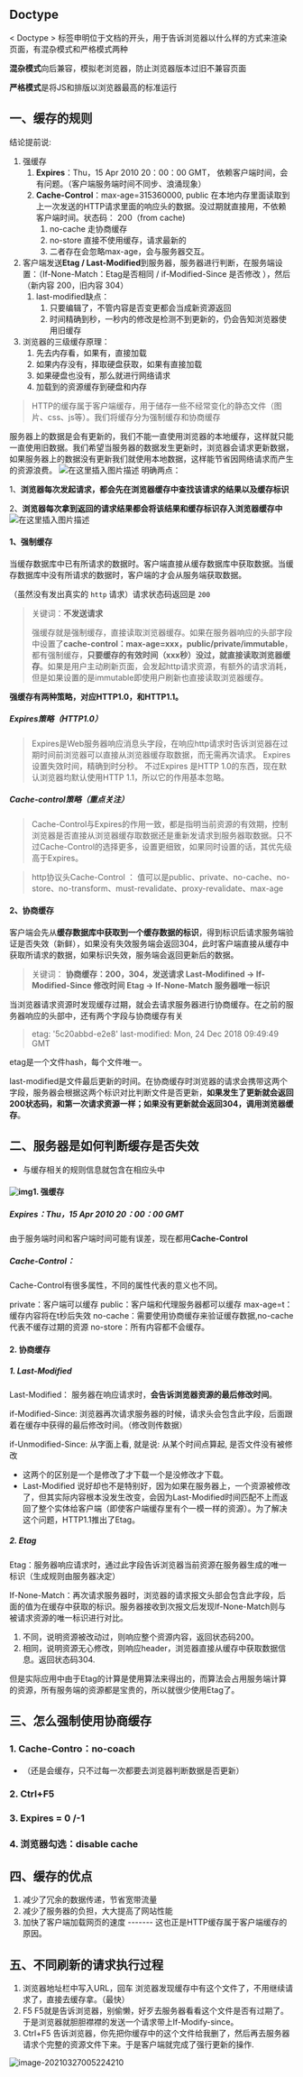 ## Doctype

< Doctype > 标签申明位于文档的开头，用于告诉浏览器以什么样的方式来渲染页面，有混杂模式和严格模式两种

**混杂模式**向后兼容，模拟老浏览器，防止浏览器版本过旧不兼容页面

**严格模式**是将JS和排版以浏览器最高的标准运行



## 一、缓存的规则

结论提前说:

1. 强缓存
   1. **Expires**：Thu，15 Apr  2010  20：00：00  GMT， 依赖客户端时间，会有问题。（客户端服务端时间不同步、浪涌现象）
   2. **Cache-Control**：max-age=315360000, public 在本地内存里面读取到上一次发送的HTTP请求里面的响应头的数据。没过期就直接用，不依赖客户端时间。状态码： 200（from cache)
      1. no-cache 走协商缓存
      2. no-store 直接不使用缓存，请求最新的
      3. 二者存在会忽略max-age，会与服务器交互。
2. 客户端发送**Etag / Last-Modified**到服务器，服务器进行判断，在服务端设置：（If-None-Match：Etag是否相同  / if-Modified-Since 是否修改 ），然后 （新内容 200，旧内容 304）
   1. last-modified缺点：
      1. 只要编辑了，不管内容是否变更都会当成新资源返回
      2. 时间精确到秒，一秒内的修改是检测不到更新的，仍会告知浏览器使用旧缓存
3. 浏览器的三级缓存原理：
   1. 先去内存看，如果有，直接加载
   2. 如果内存没有，择取硬盘获取，如果有直接加载
   3. 如果硬盘也没有，那么就进行网络请求
   4. 加载到的资源缓存到硬盘和内存
> HTTP的缓存属于客户端缓存，用于储存一些不经常变化的静态文件（图片、css、js等）。我们将缓存分为强制缓存和协商缓存

服务器上的数据是会有更新的，我们不能一直使用浏览器的本地缓存，这样就只能一直使用旧数据。我们希望当服务器的数据发生更新时，浏览器会请求更新数据，如果服务器上的数据没有更新我们就使用本地数据，这样能节省因网络请求而产生的资源浪费。
![在这里插入图片描述](https://img-blog.csdnimg.cn/20210308194202184.png?x-oss-process=image/watermark,type_ZmFuZ3poZW5naGVpdGk,shadow_10,text_aHR0cHM6Ly9ibG9nLmNzZG4ubmV0L2FidWFuZGVu,size_16,color_FFFFFF,t_70)
明确两点：

1、**浏览器每次发起请求，都会先在浏览器缓存中查找该请求的结果以及缓存标识**

2、**浏览器每次拿到返回的请求结果都会将该结果和缓存标识存入浏览器缓存中**
![在这里插入图片描述](https://img-blog.csdnimg.cn/20210308194235693.png?x-oss-process=image/watermark,type_ZmFuZ3poZW5naGVpdGk,shadow_10,text_aHR0cHM6Ly9ibG9nLmNzZG4ubmV0L2FidWFuZGVu,size_16,color_FFFFFF,t_70)

#### 1、强制缓存

当缓存数据库中已有所请求的数据时。客户端直接从缓存数据库中获取数据。当缓存数据库中没有所请求的数据时，客户端的才会从服务端获取数据。

（虽然没有发出真实的 `http` 请求）请求状态码返回是 `200`

>关键词：**不发送请求**
>
>强缓存就是强制缓存，直接读取浏览器缓存。如果在服务器响应的头部字段中设置了**cache-control：max-age=xxx，public/private/immutable**，都有强制缓存，**只要缓存的有效时间（xxx秒）没过，就直接读取浏览器缓存**。如果是用户主动刷新页面，会发起http请求资源，有额外的请求消耗，但是如果设置的是immutable即使用户刷新也直接读取浏览器缓存。 

**强缓存有两种策略，对应HTTP1.0，和HTTP1.1。**

##### **Expires策略（HTTP1.0）**

>Expires是Web服务器响应消息头字段，在响应http请求时告诉浏览器在过期时间前浏览器可以直接从浏览器缓存取数据，而无需再次请求。
>Expires设置失效时间，精确到时分秒。 不过Expires 是HTTP 1.0的东西，现在默认浏览器均默认使用HTTP 1.1，所以它的作用基本忽略。

##### **Cache-control策略（重点关注）**

> Cache-Control与Expires的作用一致，都是指明当前资源的有效期，控制浏览器是否直接从浏览器缓存取数据还是重新发请求到服务器取数据。只不过Cache-Control的选择更多，设置更细致，如果同时设置的话，其优先级高于Expires。

>http协议头Cache-Control ： 值可以是public、private、no-cache、no-store、no-transform、must-revalidate、proxy-revalidate、max-age

#### 2、协商缓存 

客户端会先从**缓存数据库中获取到一个缓存数据的标识**，得到标识后请求服务端验证是否失效（新鲜），如果没有失效服务端会返回304，此时客户端直接从缓存中获取所请求的数据，如果标识失效，服务端会返回更新后的数据。

>关键词：
>**协商缓存：200，304，发送请求
>Last-Modifined -> If-Modified-Since 修改时间
>Etag -> If-None-Match 服务器唯一标识**

 当浏览器请求资源时发现缓存过期，就会去请求服务器进行协商缓存。在之前的服务器响应的头部中，还有两个字段与协商缓存有关

> etag: '5c20abbd-e2e8'
> last-modified: Mon, 24 Dec 2018 09:49:49 GMT

etag是一个文件hash，每个文件唯一。

last-modified是文件最后更新的时间。在协商缓存时浏览器的请求会携带这两个字段，服务器会根据这两个标识对比判断文件是否更新，**如果发生了更新就会返回200状态码，和第一次请求资源一样；如果没有更新就会返回304，调用浏览器缓存**。 

## 二、服务器是如何判断缓存是否失效

- 与缓存相关的规则信息就包含在相应头中

#### ![img](http://www.361way.com/wp-content/uploads/2017/01/response-headers.png)1. 强缓存

##### **Expires**：Thu，15 Apr  2010  20：00：00  GMT

由于服务端时间和客户端时间可能有误差，现在都用**Cache-Control**

##### **Cache-Control**：

Cache-Control有很多属性，不同的属性代表的意义也不同。

private：客户端可以缓存
public：客户端和代理服务器都可以缓存
max-age=t：缓存内容将在t秒后失效
no-cache：需要使用协商缓存来验证缓存数据,no-cache代表不缓存过期的资源
no-store：所有内容都不会缓存。



#### 2. 协商缓存

##### 1. **Last-Modified**

Last-Modified： 服务器在响应请求时，**会告诉浏览器资源的最后修改时间**。

if-Modified-Since: 浏览器再次请求服务器的时候，请求头会包含此字段，后面跟着在缓存中获得的最后修改时间。（修改则传数据）

if-Unmodified-Since: 从字面上看, 就是说: 从某个时间点算起, 是否文件没有被修改

- 这两个的区别是一个是修改了才下载一个是没修改才下载。
- Last-Modified 说好却也不是特别好，因为如果在服务器上，一个资源被修改了，但其实际内容根本没发生改变，会因为Last-Modified时间匹配不上而返回了整个实体给客户端（即使客户端缓存里有个一模一样的资源）。为了解决这个问题，HTTP1.1推出了Etag。

##### 2. **Etag**

Etag：服务器响应请求时，通过此字段告诉浏览器当前资源在服务器生成的唯一标识（生成规则由服务器决定）

If-None-Match：再次请求服务器时，浏览器的请求报文头部会包含此字段，后面的值为在缓存中获取的标识。服务器接收到次报文后发现If-None-Match则与被请求资源的唯一标识进行对比。

1. 不同，说明资源被改动过，则响应整个资源内容，返回状态码200。
2. 相同，说明资源无心修改，则响应header，浏览器直接从缓存中获取数据信息。返回状态码304.

但是实际应用中由于Etag的计算是使用算法来得出的，而算法会占用服务端计算的资源，所有服务端的资源都是宝贵的，所以就很少使用Etag了。



## 三、怎么强制使用协商缓存

### 1. Cache-Contro：no-coach

- （还是会缓存，只不过每一次都要去浏览器判断数据是否更新）

### 2. Ctrl+F5

### 3. Expires = 0 /-1 

### 4. 浏览器勾选：disable cache

## 四、缓存的优点 

1. 减少了冗余的数据传递，节省宽带流量
2. 减少了服务器的负担，大大提高了网站性能
3. 加快了客户端加载网页的速度 ------- 这也正是HTTP缓存属于客户端缓存的原因。

## 五、不同刷新的请求执行过程 

1. 浏览器地址栏中写入URL，回车
   浏览器发现缓存中有这个文件了，不用继续请求了，直接去缓存拿。（最快）
2. F5
   F5就是告诉浏览器，别偷懒，好歹去服务器看看这个文件是否有过期了。于是浏览器就胆胆襟襟的发送一个请求带上If-Modify-since。
3. Ctrl+F5
   告诉浏览器，你先把你缓存中的这个文件给我删了，然后再去服务器请求个完整的资源文件下来。于是客户端就完成了强行更新的操作.

![image-20210327005224210](C:\Users\Administrator\AppData\Roaming\Typora\typora-user-images\image-20210327005224210.png)